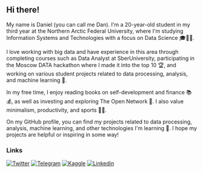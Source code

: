## Hi there! 
My name is Daniel (you can call me Dan). I'm a 20-year-old student in my third year at the Northern Arctic Federal University, where I'm studying Information Systems and Technologies with a focus on Data Science 🎓👨‍💻.

I love working with big data and have experience in this area through completing courses such as Data Analyst at SberUniversity, participating in the Moscow DATA hackathon where I made it into the top 10 🏆, and working on various student projects related to data processing, analysis, and machine learning 🤖.

In my free time, I enjoy reading books on self-development and finance 📚💰, as well as investing and exploring The Open Network 💎. I also value minimalism, productivity, and sports 🏋️‍♂️.

On my GitHub profile, you can find my projects related to data processing, analysis, machine learning, and other technologies I'm learning 🚀. I hope my projects are helpful or inspiring in some way!

### Links
[![Twitter](https://img.shields.io/badge/Twitter-blue?style=for-the-badge&logo=Twitter&logoColor=white)](https://twitter.com/dst1sh)
[![Telegram](https://img.shields.io/badge/telegram-0e87f0?style=for-the-badge&logo=telegram&logoColor=white)](https://t.me/dstish)
[![Kaggle](https://img.shields.io/badge/kaggle-27c4d6?style=for-the-badge&logo=kaggle&logoColor=white)](https://www.kaggle.com/dsitsh)
[![Linkedin](https://img.shields.io/badge/linkedin-blue?style=for-the-badge&logo=linkedin&logoColor=white)](https://www.linkedin.com/in/daniel-pokryshkin-4182a2241/)

